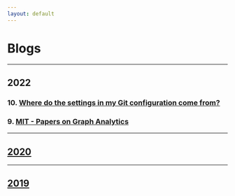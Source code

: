 ```yaml
---
layout: default
---
```


# Blogs

---

## 2022

### 10. [Where do the settings in my Git configuration come from?](./posts/2022/2022-11-7-git-configuration-come-from.md)

### 9. [MIT - Papers on Graph Analytics](./posts/2022/2022-06-27-mit-papers-on-graph-analytics.md)

---

## [2020](./2020.md)

---

## [2019](./2019.md)
